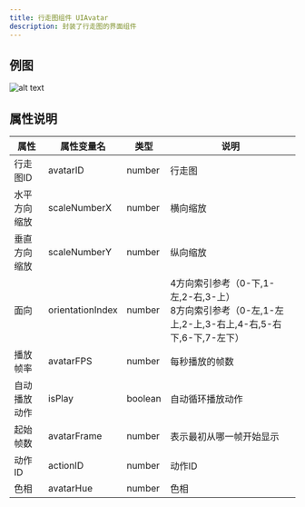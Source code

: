 ```yaml
---
title: 行走图组件 UIAvatar
description: 封装了行走图的界面组件
---
```


## 例图

![alt text](https://cdn.gcw.wiki/gcw/image/zh_hans/getting-started/13.interface/11.uiavatar/image.png)

## 属性说明

| 属性         | 属性变量名       | 类型    | 说明                                                                                                     |
| ------------ | ---------------- | ------- | -------------------------------------------------------------------------------------------------------- |
| 行走图ID     | avatarID         | number  | 行走图                                                                                                   |
| 水平方向缩放 | scaleNumberX     | number  | 横向缩放                                                                                                 |
| 垂直方向缩放 | scaleNumberY     | number  | 纵向缩放                                                                                                 |
| 面向         | orientationIndex | number  | 4方向索引参考（0-下,1-左,2-右,3-上）<br>8方向索引参考（0-左,1-左上,2-上,3-右上,4-右,5-右下,6-下,7-左下） |
| 播放帧率     | avatarFPS        | number  | 每秒播放的帧数                                                                                           |
| 自动播放动作 | isPlay           | boolean | 自动循环播放动作                                                                                         |
| 起始帧数     | avatarFrame      | number  | 表示最初从哪一帧开始显示                                                                                 |
| 动作ID       | actionID         | number  | 动作ID                                                                                                   |
| 色相         | avatarHue        | number  | 色相                                                                                                     |

<!-- ## 参考-API

- API-单机版-行走图组件:UIAvatar
- API-网络版-行走图组件:UIAvatar -->
